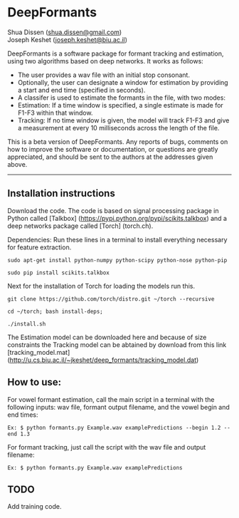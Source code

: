 DeepFormants
============

Shua Dissen (shua.dissen@gmail.com)            
Joseph Keshet (joseph.keshet@biu.ac.il)  


DeepFormants is a software package for formant tracking and estimation, using two algorithms based on deep networks. It works as follows:
* The user provides a wav file with an initial stop consonant. 
* Optionally, the user can designate a window for estimation by providing a start and end time (specified in seconds).
* A classifer is used to estimate the formants in the file, with two modes:
* Estimation: If a time window is specified, a single estimate is made for F1-F3 within that window. 
* Tracking: If no time window is given, the model will track F1-F3 and give a measurement at every 10 milliseconds across the length of the file.

This is a beta version of DeepFormants. Any reports of bugs, comments on how to improve the software or documentation, or questions are greatly appreciated, and should be sent to the authors at the addresses given above.

---


## Installation instructions

Download the code. The code is based on signal processing package in Python called [Talkbox] (https://pypi.python.org/pypi/scikits.talkbox) and a deep networks package called [Torch] (torch.ch).

Dependencies:
Run these lines in a terminal to install everything necessary for feature extraction.
```
sudo apt-get install python-numpy python-scipy python-nose python-pip

sudo pip install scikits.talkbox 
```
Next for the installation of Torch for loading the models run this.
```
git clone https://github.com/torch/distro.git ~/torch --recursive

cd ~/torch; bash install-deps;

./install.sh
```

The Estimation model can be downloaded here and because of size constraints the Tracking model can be abtained by download from this link
[tracking_model.mat] (http://u.cs.biu.ac.il/~jkeshet/deep_formants/tracking_model.dat)

## How to use:

For vowel formant estimation, call the main script in a terminal with the following inputs: wav file, formant output filename, and the vowel begin and end times:

```Ex: $ python formants.py Example.wav examplePredictions --begin 1.2 --end 1.3```

For formant tracking, just call the script with the wav file and output filename:

```Ex: $ python formants.py Example.wav examplePredictions```


## TODO

Add training code.


